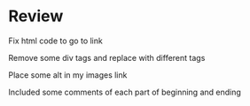 # Review

Fix html code to go to link 



Remove some div tags and replace with different tags


Place some alt in my images link


Included some comments of each part of beginning and ending 
